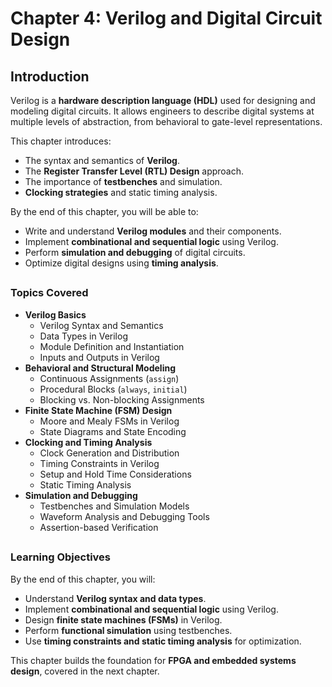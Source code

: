 # Chapter 4: Verilog and Digital Circuit Design

## <h2 id="intro">Introduction</h2>
Verilog is a **hardware description language (HDL)** used for designing and modeling digital circuits. It allows engineers to describe digital systems at multiple levels of abstraction, from behavioral to gate-level representations.

This chapter introduces:
- The syntax and semantics of **Verilog**.
- The **Register Transfer Level (RTL) Design** approach.
- The importance of **testbenches** and simulation.
- **Clocking strategies** and static timing analysis.

By the end of this chapter, you will be able to:
- Write and understand **Verilog modules** and their components.
- Implement **combinational and sequential logic** using Verilog.
- Perform **simulation and debugging** of digital circuits.
- Optimize digital designs using **timing analysis**.

## <h3 id="topics">Topics Covered</h3>

- **Verilog Basics**
  - Verilog Syntax and Semantics
  - Data Types in Verilog
  - Module Definition and Instantiation
  - Inputs and Outputs in Verilog
- **Behavioral and Structural Modeling**
  - Continuous Assignments (`assign`)
  - Procedural Blocks (`always`, `initial`)
  - Blocking vs. Non-blocking Assignments
- **Finite State Machine (FSM) Design**
  - Moore and Mealy FSMs in Verilog
  - State Diagrams and State Encoding
- **Clocking and Timing Analysis**
  - Clock Generation and Distribution
  - Timing Constraints in Verilog
  - Setup and Hold Time Considerations
  - Static Timing Analysis
- **Simulation and Debugging**
  - Testbenches and Simulation Models
  - Waveform Analysis and Debugging Tools
  - Assertion-based Verification

## <h3 id="learningobjectives">Learning Objectives</h3>

By the end of this chapter, you will:
- Understand **Verilog syntax and data types**.
- Implement **combinational and sequential logic** using Verilog.
- Design **finite state machines (FSMs)** in Verilog.
- Perform **functional simulation** using testbenches.
- Use **timing constraints and static timing analysis** for optimization.

This chapter builds the foundation for **FPGA and embedded systems design**, covered in the next chapter.
